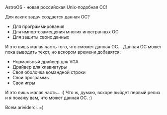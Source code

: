 AstroOS - новая российская Unix-подобная ОС!

Для каких задач создается данная ОС?
- Для программирования
- Для импортозамещения многих иностранных ОС
- Для защиты своих данных

И это лишь малая часть того, что сможет данная ОС...
Данная ОС может пока выводить текст, но вскором времени добавятся:
- Нормальный драйвер для VGA
- Драйвер для клавиатуры
- Своя оболочка командной строки
- Свои программы
- Свои игры

И это лишь малая часть... :)
Что ж, думаю, вскоре выйдет первый релиз и я покажу вам, что может данная ОС. :)

Всем arividerci. =)
